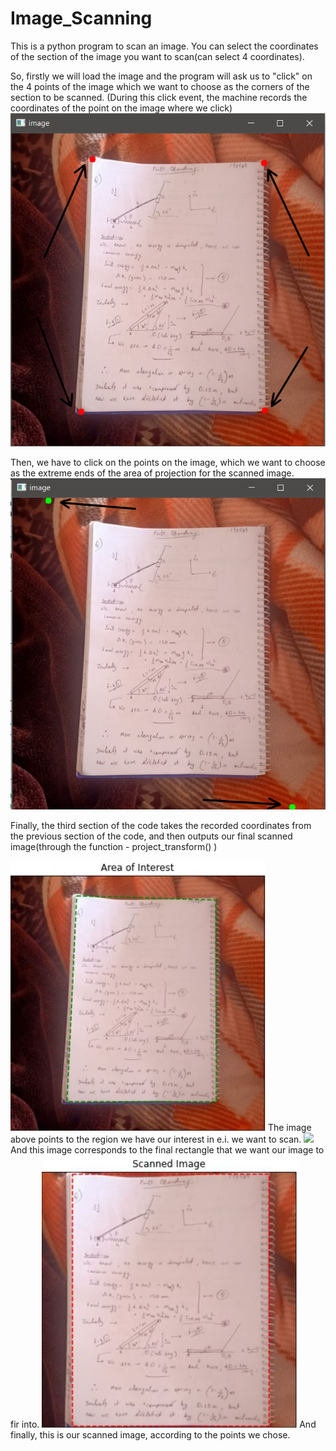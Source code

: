 # Image_Scanning

This is a python program to scan an image. You can select the coordinates of the section of the image you want to scan(can select 4 coordinates).

So, firstly we will load the image and the program will ask us to "click" on the 4 points of the image which we want to choose as the corners of the section to be scanned.
(During this click event, the machine records the coordinates of the point on the image where we click)
<img src="IMAGES/Scanning1.png">

Then, we have to click on the points on the image, which we want to choose as the extreme ends of the area of projection for the scanned image.
<img src="IMAGES/Scanning2.png">

Finally, the third section of the code takes the recorded coordinates from the previous section of the code, and then outputs our final scanned image(through the function - project_transform() )

<img src="IMAGES/Area_of _interest.JPG">
The image above points to the region we have our interest in e.i. we want to scan.
 
<img src="IMAGES/Area_of_projection.JPG.JPG">
And this image corresponds to the final rectangle that we want our image to fir into.

<img src="IMAGES/Final_scanned_image.JPG">
And finally, this is our scanned image, according to the points we chose.
